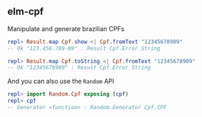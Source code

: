elm-cpf
---
Manipulate and generate brazilian CPFs

```elm
repl> Result.map Cpf.show <| Cpf.fromText "12345678909"
-- Ok "123.456.789-09" : Result Cpf.Error String

repl> Result.map Cpf.toString <| Cpf.fromText "12345678909"
-- Ok "12345678909" : Result Cpf.Error String
```

And you can also use the `Random` API

```elm
repl> import Random.Cpf exposing (cpf)
repl> cpf
-- Generator <function> : Random.Generator Cpf.CPF
```
